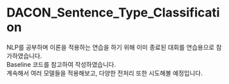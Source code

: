 # DACON_Sentence_Type_Classification

NLP를 공부하며 이론을 적용하는 연습을 하기 위해 이미 종료된 대회를 연습용으로 참가하였습니다. <br>
Baseline 코드를 참고하여 작성하였습니다. <br>
계속해서 여러 모델들을 적용해보고, 다양한 전처리 또한 시도해볼 예정입니다.
